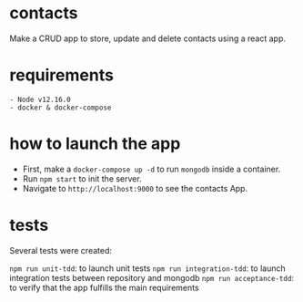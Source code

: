 # contacts

Make a CRUD app to store, update and delete contacts using a react app.

# requirements

    - Node v12.16.0
    - docker & docker-compose

# how to launch the app

- First, make a `docker-compose up -d` to run `mongodb` inside a container.
- Run `npm start` to init the server.
- Navigate to `http://localhost:9000` to see the contacts App.

# tests

Several tests were created:

`npm run unit-tdd`: to launch unit tests
`npm run integration-tdd`: to launch integration tests between repository and mongodb
`npm run acceptance-tdd`: to verify that the app fulfills the main requirements
